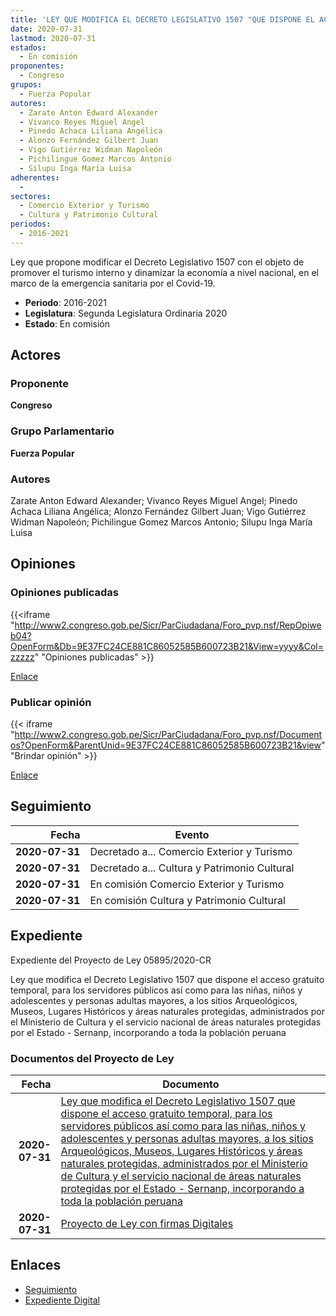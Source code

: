 ```yaml
---
title: 'LEY QUE MODIFICA EL DECRETO LEGISLATIVO 1507 "QUE DISPONE EL ACCESO GRATUITO TEMPORAL , PARA LOS SERVIDORES PÚBLICOS ASÍ COMO PARA LAS NIÑAS, NIÑOS Y ADOLESCENTES Y PERSONAS ADULTAS MAYORES, A LOS SITIOS ARQUEOLÓGICOS, MUSEOS, LUGARES HISTÓRICOS Y ÁREAS NATURALES PROTEGIDAS, ADMINISTRADOS POR EL MINISTERIO DE CULTURA Y EL SERVICIO NACIONAL DE ÁREAS NATURALES PROTEGIDAS POR EL ESTADO-SERNANP", INCORPORANDO A TODA LA POBLACIÓN PERUANA.'
date: 2020-07-31
lastmod: 2020-07-31
estados: 
  - En comisión
proponentes: 
  - Congreso
grupos: 
  - Fuerza Popular
autores: 
  - Zarate Anton Edward Alexander
  - Vivanco Reyes Miguel Angel
  - Pinedo Achaca Liliana Angélica
  - Alonzo Fernández Gilbert Juan
  - Vigo Gutiérrez Widman Napoleón
  - Pichilingue Gomez Marcos Antonio
  - Silupu Inga María Luisa
adherentes: 
  - 
sectores: 
  - Comercio Exterior y Turismo
  - Cultura y Patrimonio Cultural
periodos: 
  - 2016-2021
---
```


Ley que propone modificar el Decreto Legislativo 1507 con el objeto de promover el turismo interno y dinamizar la economía a nivel nacional, en el marco de la emergencia sanitaria por el Covid-19.

- **Periodo**: 2016-2021
- **Legislatura**: Segunda Legislatura Ordinaria 2020
- **Estado**: En comisión

## Actores

### Proponente

**Congreso**

### Grupo Parlamentario

**Fuerza Popular**

### Autores

Zarate Anton Edward Alexander; Vivanco Reyes Miguel Angel; Pinedo Achaca Liliana Angélica; Alonzo Fernández Gilbert Juan; Vigo Gutiérrez Widman Napoleón; Pichilingue Gomez Marcos Antonio; Silupu Inga María Luisa


## Opiniones

### Opiniones publicadas

{{<iframe "http://www2.congreso.gob.pe/Sicr/ParCiudadana/Foro_pvp.nsf/RepOpiweb04?OpenForm&Db=9E37FC24CE881C86052585B600723B21&View=yyyy&Col=zzzzz" "Opiniones publicadas" >}}

[Enlace](http://www2.congreso.gob.pe/Sicr/ParCiudadana/Foro_pvp.nsf/RepOpiweb04?OpenForm&Db=9E37FC24CE881C86052585B600723B21&View=yyyy&Col=zzzzz)
### Publicar opinión

{{< iframe "http://www2.congreso.gob.pe/Sicr/ParCiudadana/Foro_pvp.nsf/Documentos?OpenForm&ParentUnid=9E37FC24CE881C86052585B600723B21&view" "Brindar opinión" >}}

[Enlace](http://www2.congreso.gob.pe/Sicr/ParCiudadana/Foro_pvp.nsf/Documentos?OpenForm&ParentUnid=9E37FC24CE881C86052585B600723B21&view)

## Seguimiento

| Fecha | Evento |
|------:|--------|
| **2020-07-31** | Decretado a... Comercio Exterior y Turismo|
| **2020-07-31** | Decretado a... Cultura y Patrimonio Cultural|
| **2020-07-31** | En comisión Comercio Exterior y Turismo|
| **2020-07-31** | En comisión Cultura y Patrimonio Cultural|


## Expediente

Expediente del Proyecto de Ley 05895/2020-CR

Ley que modifica el Decreto Legislativo 1507 que dispone el acceso gratuito temporal, para los servidores públicos así como para las niñas, niños y adolescentes y personas adultas mayores, a los sitios Arqueológicos, Museos, Lugares Históricos y áreas naturales protegidas, administrados por el Ministerio de Cultura y el servicio nacional de áreas naturales protegidas por el Estado - Sernanp, incorporando a toda la población peruana


### Documentos del Proyecto de Ley

| Fecha | Documento |
|------:|--------|
| **2020-07-31** | [Ley que modifica el Decreto Legislativo 1507 que dispone el acceso gratuito temporal, para los servidores públicos así como para las niñas, niños y adolescentes y personas adultas mayores, a los sitios Arqueológicos, Museos, Lugares Históricos y áreas naturales protegidas, administrados por el Ministerio de Cultura y el servicio nacional de áreas naturales protegidas por el Estado - Sernanp, incorporando a toda la población peruana](http://www.leyes.congreso.gob.pe/Documentos/2016_2021/Proyectos_de_Ley_y_de_Resoluciones_Legislativas/PL05895-20200731.pdf) |
| **2020-07-31** | [Proyecto de Ley con firmas Digitales](http://www.leyes.congreso.gob.pe/Documentos/2016_2021/Proyectos_de_Ley_y_de_Resoluciones_Legislativas/Proyectos_Firmas_digitales/PL05895.pdf) |

## Enlaces 

- [Seguimiento](http://www2.congreso.gob.pe/Sicr/TraDocEstProc/CLProLey2016.nsf/f7fff46988ca05b1052578e100829cc7/eb49113f1b827342052585b6007718cf?OpenDocument)
- [Expediente Digital](http://www2.congreso.gob.pe/Sicr/TraDocEstProc/CLProLey2016.nsf/f7fff46988ca05b1052578e100829cc7/eb49113f1b827342052585b6007718cf?OpenDocument&Click=05257FB7005EB655.eb71d0cf91d8294e05256cdf006b5706/$Body/0.1C6C)
